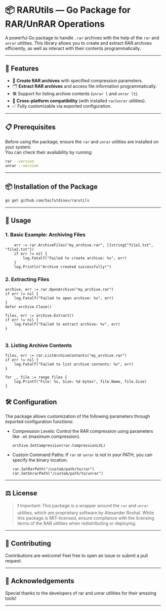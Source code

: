 # 📦 RARUtils — Go Package for RAR/UnRAR Operations

A powerful Go package to handle `.rar` archives with the help of the `rar` and `unrar` utilities. This library allows you to create and extract RAR archives efficiently, as well as interact with their contents programmatically.

---

## 🚀 Features

- 📁 **Create RAR archives** with specified compression parameters.
- 🗂️ **Extract RAR archives** and access file information programmatically.
- 🛠️ Support for listing archive contents (`unrar l` and `unrar lt`).
- 🔄 **Cross-platform compatibility** (with installed `rar`/`unrar` utilities).
- ✅ Fully customizable via exported configuration.

---

## 📋 Prerequisites

Before using the package, ensure the `rar` and `unrar` utilities are installed on your system.  
You can check their availability by running:

```bash
rar --version
unrar --version
```


---

## 📦 Installation of the Package
```bash
go get github.com/Saifutdinov/rarutils
```
---

## 📖 Usage
### 1. Basic Example: Archiving Files
```golang
	err := rar.ArchiveFiles("my_archive.rar", []string{"file1.txt", "file2.txt"})
	if err != nil {
		log.Fatalf("Failed to create archive: %v", err)
	}
	log.Println("Archive created successfully!")
```
### 2. Extracting Files
```golang
archive, err := rar.OpenArchive("my_archive.rar")
if err != nil {
	log.Fatalf("Failed to open archive: %v", err)
}
defer archive.Close()

files, err := archive.Extract()
if err != nil {
	log.Fatalf("Failed to extract archive: %v", err)
}


```
### 3. Listing Archive Contents
```golang
files, err := rar.ListArchiveContents("my_archive.rar")
if err != nil {
	log.Fatalf("Failed to list archive contents: %v", err)
}

for _, file := range files {
	log.Printf("File: %s, Size: %d bytes", file.Name, file.Size)
}
```
## 🛠️ Configuration

The package allows customization of the following parameters through exported configuration functions:

- Compression Levels: Control the RAR compression using parameters like `-m5` (maximum compression).
    ```golang
    archive.SetCompression(rar.CompressionLVL)
    ```
- Custom Command Paths: If `rar` or `unrar` is not in your PATH, you can specify the binary location.
    ```golang
    rar.SetRarPath("/custom/path/to/rar")
    rar.SetUnrarPath("/custom/path/to/unrar")
    ```
---
## ⚖️ License

> ❗ Important:
This package is a wrapper around the `rar` and `unrar` utilities, which are proprietary software by Alexander Roshal.
While this package is MIT-licensed, ensure compliance with the licensing terms of the RAR utilities when redistributing or deploying.

---
## 💬 Contributing

Contributions are welcome! Feel free to open an issue or submit a pull request.

---
## 🌟 Acknowledgements

Special thanks to the developers of rar and unrar utilities for their amazing tools!

---
